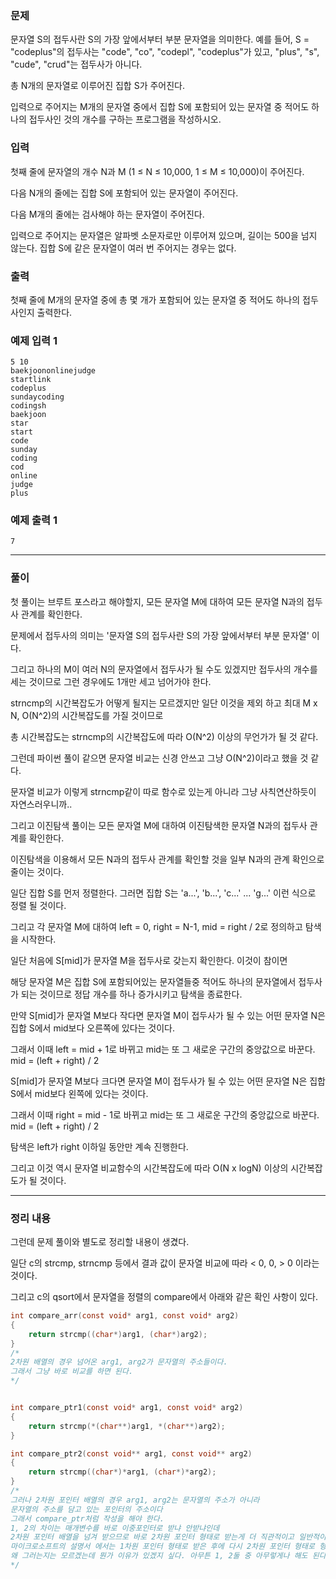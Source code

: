 ### 문제

문자열 S의 접두사란 S의 가장 앞에서부터 부분 문자열을 의미한다. 예를 들어, S = "codeplus"의 접두사는 "code", "co", "codepl", "codeplus"가 있고, "plus", "s", "cude", "crud"는 접두사가 아니다.

총 N개의 문자열로 이루어진 집합 S가 주어진다.

입력으로 주어지는 M개의 문자열 중에서 집합 S에 포함되어 있는 문자열 중 적어도 하나의 접두사인 것의 개수를 구하는 프로그램을 작성하시오.

### 입력

첫째 줄에 문자열의 개수 N과 M (1 ≤ N ≤ 10,000, 1 ≤ M ≤ 10,000)이 주어진다. 

다음 N개의 줄에는 집합 S에 포함되어 있는 문자열이 주어진다.

다음 M개의 줄에는 검사해야 하는 문자열이 주어진다.

입력으로 주어지는 문자열은 알파벳 소문자로만 이루어져 있으며, 길이는 500을 넘지 않는다. 집합 S에 같은 문자열이 여러 번 주어지는 경우는 없다. 

### 출력

첫째 줄에 M개의 문자열 중에 총 몇 개가 포함되어 있는 문자열 중 적어도 하나의 접두사인지 출력한다.

### 예제 입력 1 

```
5 10
baekjoononlinejudge
startlink
codeplus
sundaycoding
codingsh
baekjoon
star
start
code
sunday
coding
cod
online
judge
plus
```

### 예제 출력 1 

```
7
```

***

### 풀이



첫 풀이는 브루트 포스라고 해야할지, 모든 문자열 M에 대하여 모든 문자열 N과의 접두사 관계를 확인한다.

문제에서 접두사의 의미는  '문자열 S의 접두사란 S의 가장 앞에서부터 부분 문자열' 이다.

그리고 하나의 M이 여러 N의 문자열에서 접두사가 될 수도 있겠지만 접두사의 개수를 세는 것이므로 그런 경우에도 1개만 세고 넘어가야 한다.

strncmp의 시간복잡도가 어떻게 될지는 모르겠지만 일단 이것을 제외 하고 최대 M x N, O(N^2)의 시간복잡도를 가질 것이므로

총 시간복잡도는 strncmp의 시간복잡도에 따라 O(N^2) 이상의 무언가가 될 것 같다.

그런데 파이썬 풀이 같으면 문자열 비교는 신경 안쓰고 그냥 O(N^2)이라고 했을 것 같다.

문자열 비교가 이렇게 strncmp같이 따로 함수로 있는게 아니라 그냥 사칙연산하듯이 자연스러우니까..



그리고 이진탐색 풀이는 모든 문자열 M에 대하여 이진탐색한 문자열 N과의 접두사 관계를 확인한다.

이진탐색을 이용해서 모든 N과의 접두사 관계를 확인할 것을 일부 N과의 관계 확인으로 줄이는 것이다.



일단 집합 S를 먼저 정렬한다. 그러면 집합 S는 'a...', 'b...', 'c...'  ...  'g...' 이런 식으로 정렬 될 것이다.



그리고 각 문자열 M에 대하여 left = 0, right = N-1, mid = right / 2로 정의하고 탐색을 시작한다.

일단 처음에 S[mid]가 문자열 M을 접두사로 갖는지 확인한다. 이것이 참이면

해당 문자열 M은 집합 S에 포함되어있는 문자열들중 적어도 하나의 문자열에서 접두사가 되는 것이므로 정답 개수를 하나 증가시키고 탐색을 종료한다.

만약 S[mid]가 문자열 M보다 작다면 문자열 M이 접두사가 될 수 있는 어떤 문자열 N은 집합 S에서 mid보다 오른쪽에 있다는 것이다.

그래서 이때 left = mid + 1로 바뀌고 mid는 또 그 새로운 구간의 중앙값으로 바꾼다. mid =  (left + right) / 2

S[mid]가 문자열 M보다 크다면 문자열 M이 접두사가 될 수 있는 어떤 문자열 N은 집합 S에서 mid보다 왼쪽에 있다는 것이다.

그래서 이때 right = mid - 1로 바뀌고 mid는 또 그 새로운 구간의 중앙값으로 바꾼다. mid =  (left + right) / 2

탐색은 left가 right 이하일 동안만 계속 진행한다.

그리고 이것 역시 문자열 비교함수의 시간복잡도에 따라 O(N x logN) 이상의 시간복잡도가 될 것이다.

***

### 정리 내용

그런데 문제 풀이와 별도로 정리할 내용이 생겼다.

일단 c의 strcmp, strncmp 등에서 결과 값이 문자열 비교에 따라  < 0, 0, > 0 이라는 것이다.



그리고 c의 qsort에서 문자열을 정렬의 compare에서 아래와 같은 확인 사항이 있다.

```c
int compare_arr(const void* arg1, const void* arg2)
{
	return strcmp((char*)arg1, (char*)arg2);
}
/*
2차원 배열의 경우 넘어온 arg1, arg2가 문자열의 주소들이다.
그래서 그냥 바로 비교를 하면 된다.
*/


int compare_ptr1(const void* arg1, const void* arg2)
{
	return strcmp(*(char**)arg1, *(char**)arg2);
}

int compare_ptr2(const void** arg1, const void** arg2)
{
	return strcmp((char*)*arg1, (char*)*arg2);
}
/*
그러나 2차원 포인터 배열의 경우 arg1, arg2는 문자열의 주소가 아니라
문자열의 주소를 담고 있는 포인터의 주소이다
그래서 compare_ptr처럼 작성을 해야 한다.
1, 2의 차이는 매개변수를 바로 이중포인터로 받냐 안받냐인데
2차원 포인터 배열을 넘겨 받으므로 바로 2차원 포인터 형태로 받는게 더 직관적이고 일반적이지 않은가 싶은데
마이크로소프트의 설명서 에서는 1차원 포인터 형태로 받은 후에 다시 2차원 포인터 형태로 형변환을 해준 후 값에 접근하고 있다.
왜 그러는지는 모르겠는데 뭔가 이유가 있겠지 싶다. 아무튼 1, 2둘 중 아무렇게나 해도 된다.
*/
```















